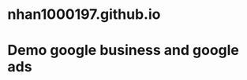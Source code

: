 # nhan1000197.github.io
<h1>Demo google business and google ads</h1>


<script <meta name="google-site-verification" content="I0ngRA3QOVYeQ2bC37aGOsHNapITmWbGmpxpa9fd5lQ" /></script>

